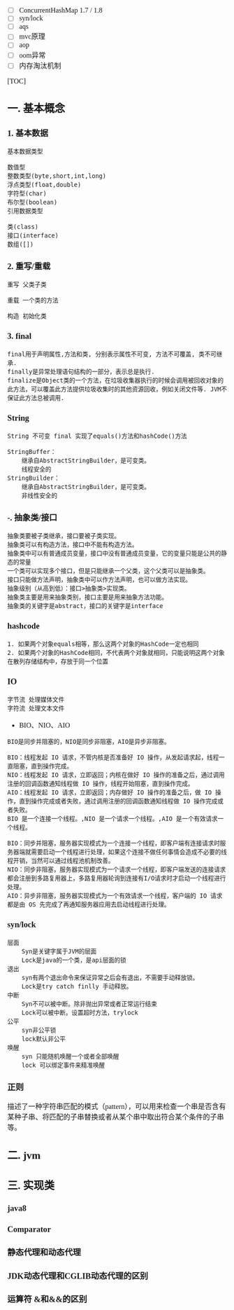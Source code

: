 <font face="Simsun" size=3>

- [ ] ConcurrentHashMap 1.7 / 1.8
- [ ] syn/lock
- [ ] aqs
- [ ] mvc原理
- [ ] aop
- [ ] oom异常
- [ ] 内存淘汰机制

[TOC]

## 一. 基本概念

### 1. 基本数据

~~~
基本数据类型

数值型
整数类型(byte,short,int,long)
浮点类型(float,double)
字符型(char)
布尔型(boolean)
引用数据类型

类(class)
接口(interface)
数组([])
~~~
### 2. 重写/重载

~~~
重写 父类子类

重载 一个类的方法

构造 初始化类
~~~

### 3. final

~~~
final用于声明属性,方法和类, 分别表示属性不可变, 方法不可覆盖, 类不可继承.
finally是异常处理语句结构的一部分，表示总是执行.
finalize是Object类的一个方法，在垃圾收集器执行的时候会调用被回收对象的此方法，可以覆盖此方法提供垃圾收集时的其他资源回收，例如关闭文件等. JVM不保证此方法总被调用.
~~~

### String

~~~
String 不可变 final 实现了equals()方法和hashCode()方法

StringBuffer：
    继承自AbstractStringBuilder，是可变类。
    线程安全的
StringBuilder：
    继承自AbstractStringBuilder，是可变类。
    非线性安全的 
~~~

### -. 抽象类/接口

~~~
抽象类要被子类继承，接口要被子类实现。
抽象类可以有构造方法，接口中不能有构造方法。
抽象类中可以有普通成员变量，接口中没有普通成员变量，它的变量只能是公共的静态的常量
一个类可以实现多个接口，但是只能继承一个父类，这个父类可以是抽象类。
接口只能做方法声明，抽象类中可以作方法声明，也可以做方法实现。
抽象级别（从高到低）：接口>抽象类>实现类。
抽象类主要是用来抽象类别，接口主要是用来抽象方法功能。
抽象类的关键字是abstract，接口的关键字是interface
~~~

### hashcode

~~~
1. 如果两个对象equals相等，那么这两个对象的HashCode一定也相同
2. 如果两个对象的HashCode相同，不代表两个对象就相同，只能说明这两个对象在散列存储结构中，存放于同一个位置
~~~

### IO

~~~
字节流 处理媒体文件
字符流 处理文本文件
~~~
-  BIO、NIO、AIO
~~~
BIO是同步并阻塞的，NIO是同步非阻塞，AIO是异步非阻塞。

BIO：线程发起 IO 请求，不管内核是否准备好 IO 操作，从发起请求起，线程一直阻塞，直到操作完成。
NIO：线程发起 IO 请求，立即返回；内核在做好 IO 操作的准备之后，通过调用注册的回调函数通知线程做 IO 操作，线程开始阻塞，直到操作完成。
AIO：线程发起 IO 请求，立即返回；内存做好 IO 操作的准备之后，做 IO 操作，直到操作完成或者失败，通过调用注册的回调函数通知线程做 IO 操作完成或者失败。
BIO 是一个连接一个线程。,NIO 是一个请求一个线程。,AIO 是一个有效请求一个线程。

BIO：同步并阻塞，服务器实现模式为一个连接一个线程，即客户端有连接请求时服务器端就需要启动一个线程进行处理，如果这个连接不做任何事情会造成不必要的线程开销，当然可以通过线程池机制改善。
NIO：同步非阻塞，服务器实现模式为一个请求一个线程，即客户端发送的连接请求都会注册到多路复用器上，多路复用器轮询到连接有I/O请求时才启动一个线程进行处理。
AIO：异步非阻塞，服务器实现模式为一个有效请求一个线程，客户端的 IO 请求都是由 OS 先完成了再通知服务器应用去启动线程进行处理。
~~~

### syn/lock

~~~
层面
    Syn是关键字属于JVM的层面
    Lock是java的一个类，是api层面的锁
退出
    syn有两个退出命令来保证异常之后会有退出，不需要手动释放锁。
    Lock是try catch finlly 手动释放。
中断
    Syn不可以被中断。除非抛出异常或者正常运行结束
    Lock可以被中断。设置超时方法，trylock
公平
    syn非公平锁
    lock默认非公平
唤醒
    syn 只能随机唤醒一个或者全部唤醒
    lock 可以绑定事件来精准唤醒
~~~

### 正则

描述了一种字符串匹配的模式（pattern），可以用来检查一个串是否含有某种子串、将匹配的子串替换或者从某个串中取出符合某个条件的子串等。


## 二. jvm

## 三. 实现类


### java8

### Comparator

### 静态代理和动态代理

### JDK动态代理和CGLIB动态代理的区别


### 运算符 &和&&的区别

### 

</font>